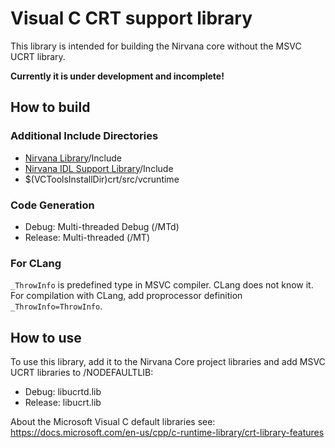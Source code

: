 # Visual C CRT support library

This library is intended for building the Nirvana core without the MSVC UCRT library.

**Currently it is under development and incomplete!**

## How to build

### Additional Include Directories
* [Nirvana Library](https://github.com/nirvanaos/library.git)/Include
* [Nirvana IDL Support Library](https://github.com/nirvanaos/orb.git)/Include
* $(VCToolsInstallDir)crt/src/vcruntime

### Code Generation

* Debug: Multi-threaded Debug (/MTd)
* Release: Multi-threaded (/MT)

### For CLang

`_ThrowInfo` is predefined type in MSVC compiler. CLang does not know it.
For compilation with CLang, add proprocessor definition `_ThrowInfo=ThrowInfo`.

## How to use

To use this library, add it to the Nirvana Core project libraries and add
MSVC UCRT libraries to /NODEFAULTLIB:

* Debug: libucrtd.lib
* Release: libucrt.lib

About the Microsoft Visual C default libraries see: https://docs.microsoft.com/en-us/cpp/c-runtime-library/crt-library-features
